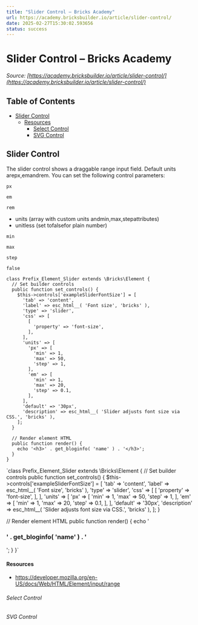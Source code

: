 ```yaml
---
title: "Slider Control – Bricks Academy"
url: https://academy.bricksbuilder.io/article/slider-control/
date: 2025-02-27T15:30:02.593656
status: success
---
```


# Slider Control – Bricks Academy

*Source: [https://academy.bricksbuilder.io/article/slider-control/](https://academy.bricksbuilder.io/article/slider-control/)*

## Table of Contents

- [Slider Control](#slider-control)
    - [Resources](#resources)
        - [Select Control](#select-control)
        - [SVG Control](#svg-control)

## Slider Control

The slider control shows a draggable range input field. Default units arepx,emandrem. You can set the following control parameters:

`px`

`em`

`rem`

- units (array with custom units andmin,max,stepattributes)
- unitless (set tofalsefor plain number)

`min`

`max`

`step`

`false`

```
class Prefix_Element_Slider extends \Bricks\Element {
  // Set builder controls
  public function set_controls() {
    $this->controls['exampleSliderFontSize'] = [
      'tab' => 'content',
      'label' => esc_html__( 'Font size', 'bricks' ),
      'type' => 'slider',
      'css' => [
        [
          'property' => 'font-size',
        ],
      ],
      'units' => [
        'px' => [
          'min' => 1,
          'max' => 50,
          'step' => 1,
        ],
        'em' => [
          'min' => 1,
          'max' => 20,
          'step' => 0.1,
        ],
      ],
      'default' => '30px',
      'description' => esc_html__( 'Slider adjusts font size via CSS.', 'bricks' ),
    ];
  }

  // Render element HTML
  public function render() {
    echo '<h3>' . get_bloginfo( 'name' ) . '</h3>';
  }
}
```

`class Prefix_Element_Slider extends \Bricks\Element {
  // Set builder controls
  public function set_controls() {
    $this->controls['exampleSliderFontSize'] = [
      'tab' => 'content',
      'label' => esc_html__( 'Font size', 'bricks' ),
      'type' => 'slider',
      'css' => [
        [
          'property' => 'font-size',
        ],
      ],
      'units' => [
        'px' => [
          'min' => 1,
          'max' => 50,
          'step' => 1,
        ],
        'em' => [
          'min' => 1,
          'max' => 20,
          'step' => 0.1,
        ],
      ],
      'default' => '30px',
      'description' => esc_html__( 'Slider adjusts font size via CSS.', 'bricks' ),
    ];
  }

  // Render element HTML
  public function render() {
    echo '<h3>' . get_bloginfo( 'name' ) . '</h3>';
  }
}`

#### Resources

- https://developer.mozilla.org/en-US/docs/Web/HTML/Element/input/range

###### Select Control

###### SVG Control

